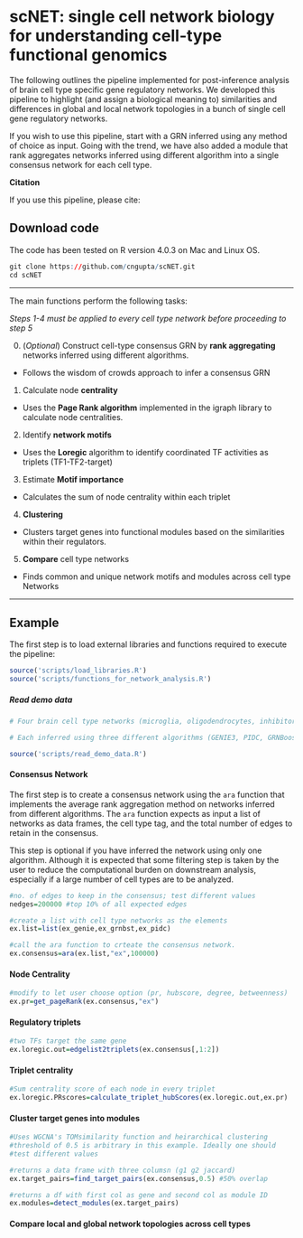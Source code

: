 # scNET: single cell network biology for understanding cell-type functional genomics


The following outlines the pipeline implemented for post-inference analysis of brain cell type specific gene regulatory networks. We developed this pipeline to highlight (and assign a biological meaning to) similarities and differences in global and local network topologies in a bunch of single cell gene regulatory networks.

If you wish to use this pipeline, start with a GRN inferred using any method of choice as input. Going with the trend, we have also added a module that rank aggregates networks inferred using different algorithm into a single consensus network for each cell type.

**Citation**

If you use this pipeline, please cite:

## Download code
The code has been tested on R version 4.0.3 on Mac and Linux OS.

```r
git clone https://github.com/cngupta/scNET.git
cd scNET
```
___

The main functions perform the following tasks:  


*Steps 1-4 must be applied to every cell type network before proceeding to step 5*

0. (*Optional*) Construct cell-type consensus GRN by **rank aggregating** networks inferred using different algorithms.
  -  Follows the wisdom of crowds approach to infer a consensus GRN


1. Calculate node **centrality**
  - Uses the **Page Rank algorithm** implemented in the igraph library to calculate node centralities.  


2. Identify **network motifs**
  * Uses the **Loregic** algorithm to identify coordinated TF activities as triplets (TF1-TF2-target)  


3. Estimate **Motif importance**   
  * Calculates the sum of node centrality within each triplet


4. **Clustering**
  * Clusters target genes into functional modules based on the similarities within their regulators.    


5. **Compare** cell type networks  
  * Finds common and unique network motifs and modules across cell type Networks

___

## Example
The first step is to load external libraries and functions required to execute the pipeline:

```r
source('scripts/load_libraries.R')
source('scripts/functions_for_network_analysis.R')
```

##### Read demo data
```r
# Four brain cell type networks (microglia, oligodendrocytes, inhibitory and excitatory neurons)

# Each inferred using three different algorithms (GENIE3, PIDC, GRNBoost2)

source('scripts/read_demo_data.R')
```

#### Consensus Network


The first step is to create a consensus network using the `ara` function that implements the average rank aggregation method on
networks inferred from different algorithms. The `ara` function expects as input a list of networks as data frames, the cell type tag, and the total number of edges to retain in the consensus.

This step is optional if you have inferred the network using only one algorithm. Although it is expected that some filtering step is taken by the user to reduce the computational burden on downstream analysis, especially if a large number of cell types are to be analyzed.    

```r
#no. of edges to keep in the consensus; test different values
nedges=200000 #top 10% of all expected edges

#create a list with cell type networks as the elements
ex.list=list(ex_genie,ex_grnbst,ex_pidc)

#call the ara function to crteate the consensus network.
ex.consensus=ara(ex.list,"ex",100000)

```

#### Node Centrality
```r
#modify to let user choose option (pr, hubscore, degree, betweenness)
ex.pr=get_pageRank(ex.consensus,"ex")
```
#### Regulatory triplets  
```r
#two TFs target the same gene
ex.loregic.out=edgelist2triplets(ex.consensus[,1:2])
```
#### Triplet centrality
```r
#Sum centrality score of each node in every triplet
ex.loregic.PRscores=calculate_triplet_hubScores(ex.loregic.out,ex.pr)
```

#### Cluster target genes into modules
```r
#Uses WGCNA's TOMsimilarity function and heirarchical clustering
#threshold of 0.5 is arbitrary in this example. Ideally one should
#test different values

#returns a data frame with three columsn (g1 g2 jaccard)
ex.target_pairs=find_target_pairs(ex.consensus,0.5) #50% overlap

#returns a df with first col as gene and second col as module ID
ex.modules=detect_modules(ex.target_pairs)
```

#### Compare local and global network topologies across cell types
